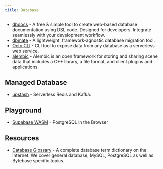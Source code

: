 ```yaml
---
title: Database
---
```


- [dbdocs](https://dbdocs.io) - A free & simple tool to create web-based database documentation using DSL code. Designed for developers. Integrate seamlessly with your development workflow.
- [dbmate](https://github.com/amacneil/dbmate) - A lightweight, framework-agnostic database migration tool.
- [Octo CLI](https://github.com/octoproject/octo-cli) - CLI tool to expose data from any database as a serverless web service.
- [alembic](https://github.com/alembic/alembic) - Alembic is an open framework for storing and sharing scene data that includes a C++ library, a file format, and client plugins and applications.

## Managed Database

- [upstash](https://upstash.com/) - Serverless Redis and Kafka.

## Playground

- [Supabase WASM](https://wasm.supabase.com/) - PostgreSQL in the Browser

## Resources

- [Database Glossary](https://www.bytebase.com/database-glossary) - A complete database term dictionary on the internet. We cover general database, MySQL, PostgreSQL as well as Bytebase specific topics.
